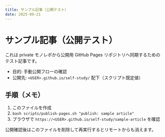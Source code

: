 ```yaml
---
title: サンプル記事（公開テスト）
date: 2025-09-21
---
```


# サンプル記事（公開テスト）

これは private モノレポから公開用 GitHub Pages リポジトリへ同期するためのテスト記事です。

- 目的: 手動公開フローの確認
- 公開先: `<USER>.github.io/self-study/` 配下（スクリプト既定値）

## 手順（メモ）

1. このファイルを作成
2. `bash scripts/publish-pages.sh "publish: sample article"`
3. ブラウザで `https://<USER>.github.io/self-study/sample-article` を確認

公開確認後はこのファイルを削除して再実行するとリモートからも消えます。
